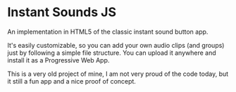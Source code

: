 # Instant Sounds JS
An implementation in HTML5 of the classic instant sound button app.

It's easily customizable, so you can add your own audio clips (and groups) just by following a simple file structure.
You can upload it anywhere and install it as a Progressive Web App.

This is a very old project of mine, I am not very proud of the code today, but it still a fun app and a nice proof of concept.